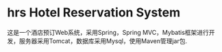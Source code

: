 # hrs Hotel Reservation System
这是一个酒店预订Web系统，采用Spring，Spring MVC，Mybatis框架进行开发，服务器采用Tomcat，数据库采用Mysql，使用Maven管理jar包.
